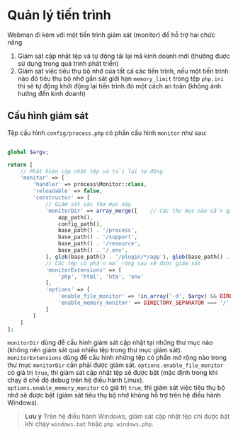 # Quản lý tiến trình
Webman đi kèm với một tiến trình giám sát (monitor) để hỗ trợ hai chức năng
1. Giám sát cập nhật tệp và tự động tải lại mã kinh doanh mới (thường được sử dụng trong quá trình phát triển)
2. Giám sát việc tiêu thụ bộ nhớ của tất cả các tiến trình, nếu một tiến trình nào đó tiêu thụ bộ nhớ gần sát giới hạn `memory_limit` trong tệp `php.ini` thì sẽ tự động khởi động lại tiến trình đó một cách an toàn (không ảnh hưởng đến kinh doanh)

## Cấu hình giám sát
Tệp cấu hình `config/process.php` có phần cấu hình `monitor` như sau:
```php

global $argv;

return [
    // Phát hiện cập nhật tệp và tải lại tự động
    'monitor' => [
        'handler' => process\Monitor::class,
        'reloadable' => false,
        'constructor' => [
            // Giám sát các thư mục này
            'monitorDir' => array_merge([    // Các thư mục nào cần giám sát cập nhật tệp
                app_path(),
                config_path(),
                base_path() . '/process',
                base_path() . '/support',
                base_path() . '/resource',
                base_path() . '/.env',
            ], glob(base_path() . '/plugin/*/app'), glob(base_path() . '/plugin/*/config'), glob(base_path() . '/plugin/*/api')),
            // Các tệp có phần mở rộng sau sẽ được giám sát
            'monitorExtensions' => [
                'php', 'html', 'htm', 'env'
            ],
            'options' => [
                'enable_file_monitor' => !in_array('-d', $argv) && DIRECTORY_SEPARATOR === '/', // Cho phép giám sát cập nhật tệp
                'enable_memory_monitor' => DIRECTORY_SEPARATOR === '/',                      // Cho phép giám sát tiêu thụ bộ nhớ
            ]
        ]
    ]
];
```
`monitorDir` dùng để cấu hình giám sát cập nhật tại những thư mục nào (không nên giám sát quá nhiều tệp trong thư mục giám sát).
`monitorExtensions` dùng để cấu hình những tệp có phần mở rộng nào trong thư mục `monitorDir` cần phải được giám sát.
`options.enable_file_monitor` có giá trị `true`, thì giám sát cập nhật tệp sẽ được bật (mặc định trong khi chạy ở chế độ debug trên hệ điều hành Linux).
`options.enable_memory_monitor` có giá trị `true`, thì giám sát việc tiêu thụ bộ nhớ sẽ được bật (giám sát tiêu thụ bộ nhớ không hỗ trợ trên hệ điều hành Windows).

> **Lưu ý**
> Trên hệ điều hành Windows, giám sát cập nhật tệp chỉ được bật khi chạy `windows.bat` hoặc `php windows.php`.
